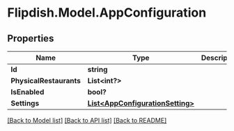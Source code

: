 # Flipdish.Model.AppConfiguration
## Properties

Name | Type | Description | Notes
------------ | ------------- | ------------- | -------------
**Id** | **string** |  | [optional] 
**PhysicalRestaurants** | **List&lt;int?&gt;** |  | [optional] 
**IsEnabled** | **bool?** |  | [optional] 
**Settings** | [**List&lt;AppConfigurationSetting&gt;**](AppConfigurationSetting.md) |  | [optional] 

[[Back to Model list]](../README.md#documentation-for-models) [[Back to API list]](../README.md#documentation-for-api-endpoints) [[Back to README]](../README.md)

